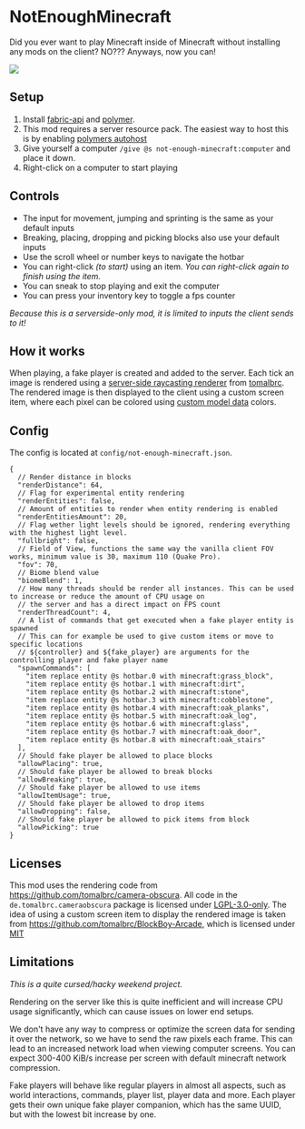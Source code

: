 # NotEnoughMinecraft
Did you ever want to play Minecraft inside of Minecraft without installing any mods on the client? NO??? Anyways, now you can!

![](https://cdn.modrinth.com/data/sbnEegTp/images/bcef27b3d1402377ed81f971e20723e57a6218bb.png)

## Setup
1. Install [fabric-api](https://modrinth.com/mod/fabric-api) and [polymer](https://modrinth.com/mod/polymer).
2. This mod requires a server resource pack. The easiest way to host this is by enabling [polymers autohost](https://polymer.pb4.eu/latest/user/resource-pack-hosting/#enabling-autohost)
3. Give yourself a computer `/give @s not-enough-minecraft:computer` and place it down.
4. Right-click on a computer to start playing

## Controls
- The input for movement, jumping and sprinting is the same as your default inputs
- Breaking, placing, dropping and picking blocks also use your default inputs
- Use the scroll wheel or number keys to navigate the hotbar
- You can right-click *(to start)* using an item. *You can right-click again to finish using the item.*
- You can sneak to stop playing and exit the computer
- You can press your inventory key to toggle a fps counter

*Because this is a serverside-only mod, it is limited to inputs the client sends to it!*

## How it works
When playing, a fake player is created and added to the server. Each tick an image is rendered using a [server-side 
raycasting renderer](https://modrinth.com/mod/camera-obscura) from [tomalbrc](https://modrinth.com/user/tomalbrc).
The rendered image is then displayed to the client using a custom screen item, where each pixel can be colored
using [custom model data](https://minecraft.wiki/w/Data_component_format#custom_model_data) colors.

## Config
The config is located at `config/not-enough-minecraft.json`.

```json5
{
  // Render distance in blocks
  "renderDistance": 64,
  // Flag for experimental entity rendering
  "renderEntities": false,
  // Amount of entities to render when entity rendering is enabled
  "renderEntitiesAmount": 20,
  // Flag wether light levels should be ignored, rendering everything with the highest light level. 
  "fullbright": false,
  // Field of View, functions the same way the vanilla client FOV works, minimum value is 30, maximum 110 (Quake Pro).
  "fov": 70,
  // Biome blend value
  "biomeBlend": 1,
  // How many threads should be render all instances. This can be used to increase or reduce the amount of CPU usage on 
  // the server and has a direct impact on FPS count
  "renderThreadCount": 4,
  // A list of commands that get executed when a fake player entity is spawned
  // This can for example be used to give custom items or move to specific locations
  // ${controller} and ${fake_player} are arguments for the controlling player and fake player name
  "spawnCommands": [
    "item replace entity @s hotbar.0 with minecraft:grass_block",
    "item replace entity @s hotbar.1 with minecraft:dirt",
    "item replace entity @s hotbar.2 with minecraft:stone",
    "item replace entity @s hotbar.3 with minecraft:cobblestone",
    "item replace entity @s hotbar.4 with minecraft:oak_planks",
    "item replace entity @s hotbar.5 with minecraft:oak_log",
    "item replace entity @s hotbar.6 with minecraft:glass",
    "item replace entity @s hotbar.7 with minecraft:oak_door",
    "item replace entity @s hotbar.8 with minecraft:oak_stairs"
  ],
  // Should fake player be allowed to place blocks
  "allowPlacing": true,
  // Should fake player be allowed to break blocks
  "allowBreaking": true,
  // Should fake player be allowed to use items
  "allowItemUsage": true,
  // Should fake player be allowed to drop items
  "allowDropping": false,
  // Should fake player be allowed to pick items from block
  "allowPicking": true
}

```

## Licenses
This mod uses the rendering code from https://github.com/tomalbrc/camera-obscura. All code in the 
`de.tomalbrc.cameraobscura` package is licensed under [LGPL-3.0-only](https://github.com/DrexHD/NotEnoughMinecraft/blob/main/licenses/camera-obscura).
The idea of using a custom screen item to display the rendered image is taken from https://github.com/tomalbrc/BlockBoy-Arcade, 
which is licensed under [MIT](https://github.com/DrexHD/NotEnoughMinecraft/blob/main/licenses/blockboy-arcade)

## Limitations
*This is a quite cursed/hacky weekend project.* 

Rendering on the server like this is quite inefficient and will increase CPU usage significantly, which can cause 
issues on lower end setups.

We don't have any way to compress or optimize the screen data for sending it over the network, so we have to send the 
raw pixels each frame. This can lead to an increased network load when viewing computer screens. 
You can expect 300-400 KiB/s increase per screen with default minecraft network compression.

Fake players will behave like regular players in almost all aspects, such as world interactions, commands, 
player list, player data and more.
Each player gets their own unique fake player companion, which has the same UUID, but with the lowest bit increase by one.
